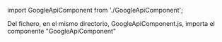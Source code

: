 import GoogleApiComponent from './GoogleApiComponent';

Del fichero, en el mismo directorio, GoogleApiComponent.js, importa el componente "GoogleApiComponent"
